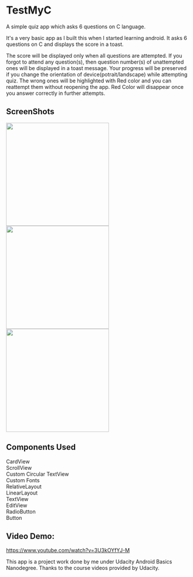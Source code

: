 # TestMyC
A simple quiz app which asks 6 questions on C language.

It's a very basic app as I built this when I started learning android. It asks 6 questions on C and displays the score in a toast.

The score will be displayed only when all questions are attempted. If you forgot to attend any question(s), 
then question number(s) of unattempted ones will be displayed in a toast message. Your progress will be preserved
if you change the orientation of device(potrait/landscape) while attempting quiz. The wrong ones will be highlighted
with Red color and you can reattempt them without reopening the app. Red Color will disappear once you answer
correctly in further attempts.

ScreenShots
-----------
<img src="https://firebasestorage.googleapis.com/v0/b/delhi06-31a81.appspot.com/o/quiz2.jpg?alt=media&token=525c8dfb-8c7f-4c8f-94de-a3a6caf9918f" width="280"/>
<img src="https://firebasestorage.googleapis.com/v0/b/delhi06-31a81.appspot.com/o/quiz3.jpg?alt=media&token=bc1fca83-a2b7-4f17-863c-19aae885ca26" width="280"/>
<img src="https://firebasestorage.googleapis.com/v0/b/delhi06-31a81.appspot.com/o/quiz4.jpg?alt=media&token=f8306166-fda9-4489-81ba-183a7d3b8aab" width="280"/>


Components Used
----------------
CardView
<br/>ScrollView
<br/>Custom Circular TextView
<br/>Custom Fonts
<br/>RelativeLayout
<br/>LinearLayout
<br/>TextView
<br/>EditView
<br/>RadioButton
<br/>Button

Video Demo:
-----------
https://www.youtube.com/watch?v=3U3kOYfYJ-M

This app is a project work done by me under Udacity Android Basics Nanodegree. Thanks to the course videos provided by Udacity. 


